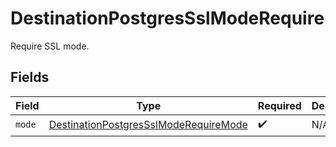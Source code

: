 # DestinationPostgresSslModeRequire

Require SSL mode.


## Fields

| Field                                                                                                 | Type                                                                                                  | Required                                                                                              | Description                                                                                           |
| ----------------------------------------------------------------------------------------------------- | ----------------------------------------------------------------------------------------------------- | ----------------------------------------------------------------------------------------------------- | ----------------------------------------------------------------------------------------------------- |
| `mode`                                                                                                | [DestinationPostgresSslModeRequireMode](../../models/shared/destinationpostgressslmoderequiremode.md) | :heavy_check_mark:                                                                                    | N/A                                                                                                   |